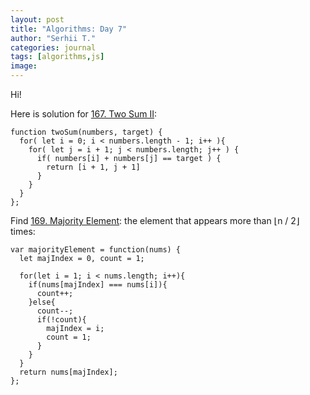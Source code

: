 ```yaml
---
layout: post
title: "Algorithms: Day 7"
author: "Serhii T."
categories: journal
tags: [algorithms,js]
image: 
---
```


Hi!

Here is solution for [167. Two Sum II](https://leetcode.com/problems/two-sum-ii-input-array-is-sorted/):
```
function twoSum(numbers, target) {
  for( let i = 0; i < numbers.length - 1; i++ ){
    for( let j = i + 1; j < numbers.length; j++ ) {
      if( numbers[i] + numbers[j] == target ) {
        return [i + 1, j + 1]
      }
    }
  }
};
```

Find [169. Majority Element](https://leetcode.com/problems/majority-element/): the element that appears more than ⌊n / 2⌋ times:
```
var majorityElement = function(nums) {
  let majIndex = 0, count = 1;
  
  for(let i = 1; i < nums.length; i++){
    if(nums[majIndex] === nums[i]){
      count++;
    }else{
      count--;
      if(!count){
        majIndex = i;
        count = 1;
      }
    }
  }
  return nums[majIndex];
};
```